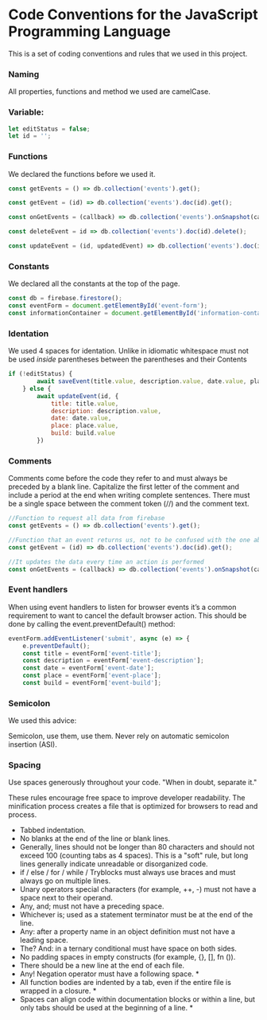 # Code Conventions for the JavaScript Programming Language

This is a set of coding conventions and rules that we used in this project.


### Naming
All properties, functions and method we used are camelCase.

### Variable:
```javascript
let editStatus = false;
let id = '';
```

### Functions
We declared the functions before we used it.

```javascript
const getEvents = () => db.collection('events').get();

const getEvent = (id) => db.collection('events').doc(id).get();

const onGetEvents = (callback) => db.collection('events').onSnapshot(callback);

const deleteEvent = id => db.collection('events').doc(id).delete();

const updateEvent = (id, updatedEvent) => db.collection('events').doc(id).update(updatedEvent);
```

### Constants
We declared all the constants at the top of the page.
```javascript
const db = firebase.firestore();
const eventForm = document.getElementById('event-form');
const informationContainer = document.getElementById('information-container');
```

### Identation

We used 4 spaces for identation. Unlike in idiomatic whitespace must not be used _inside_ parentheses between the parentheses and their Contents
```javascript
if (!editStatus) {
        await saveEvent(title.value, description.value, date.value, place.value, build.value);
    } else {
        await updateEvent(id, {
            title: title.value,
            description: description.value,
            date: date.value,
            place: place.value,
            build: build.value
        })
```


### Comments


Comments come before the code they refer to and must always be preceded by a blank line. Capitalize the first letter of the comment and include a period at the end when writing complete sentences. There must be a single space between the comment token (//) and the comment text.
```javascript
//Function to request all data from firebase
const getEvents = () => db.collection('events').get();

//Function that an event returns us, not to be confused with the one above
const getEvent = (id) => db.collection('events').doc(id).get();

//It updates the data every time an action is performed
const onGetEvents = (callback) => db.collection('events').onSnapshot(callback);
```

### Event handlers
When using event handlers to listen for browser events it’s a common requirement to want to cancel the default browser action. This should be done by calling the event.preventDefault() method:
```javascript
eventForm.addEventListener('submit', async (e) => {
    e.preventDefault();
    const title = eventForm['event-title'];
    const description = eventForm['event-description'];
    const date = eventForm['event-date'];
    const place = eventForm['event-place'];
    const build = eventForm['event-build'];
```

### Semicolon
We used this advice:

Semicolon, use them, use them. Never rely on automatic semicolon insertion (ASI).


### Spacing
Use spaces generously throughout your code. "When in doubt, separate it."

These rules encourage free space to improve developer readability. The minification process creates a file that is optimized for browsers to read and process.

+ Tabbed indentation.
+ No blanks at the end of the line or blank lines.
+ Generally, lines should not be longer than 80 characters and should not exceed 100 (counting tabs as 4 spaces). This is a "soft" rule, but long lines generally indicate unreadable or disorganized code.
+ if / else / for / while / Tryblocks must always use braces and must always go on multiple lines.
+ Unary operators special characters (for example, ++, -) must not have a space next to their operand.
+ Any, and; must not have a preceding space.
+ Whichever is; used as a statement terminator must be at the end of the line.
+ Any: after a property name in an object definition must not have a leading space.
+ The? And: in a ternary conditional must have space on both sides.
+ No padding spaces in empty constructs (for example, {}, [], fn ()).
+ There should be a new line at the end of each file.
+ Any! Negation operator must have a following space. *
+ All function bodies are indented by a tab, even if the entire file is wrapped in a closure. *
+ Spaces can align code within documentation blocks or within a line, but only tabs should be used at the beginning of a line. *
